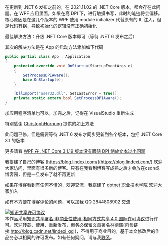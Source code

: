 
在更新到 .NET 6 发布之前的，在 2021.11.02 的 .NET Core 版本，都会存在此问题。在 WPF 应用里面，如果在高 DPI 下，进行触摸书写，此时的笔迹将会偏移。核心原因是在这几个版本的 WPF 使用 module initializer 代替原有的 IL 注入，但是代码有锅，导致初始化的逻辑没有正确初始化

<!--more-->


<!-- CreateTime:2021/11/2 9:38:11 -->


<!-- 发布 -->

最佳解决方法：升级 .NET Core 版本即可（等待 .NET 6 发布之后）

其次的解决方法是在 App 的启动方法添加如下代码

```csharp
public partial class App : Application
{
	protected override void OnStartup(StartupEventArgs e)
	{
		SetProcessDPIAware();
		base.OnStartup(e);
	}

	[DllImport("user32.dll", SetLastError = true)]
	private static extern bool SetProcessDPIAware();
}
```

加应用程序清单也可以，加完之后，记得在 VisualStudio 重新生成

特别感谢 [ChristophHornung](https://github.com/ChristophHornung) 提供的如上方法

此问题已修，但是需要等待 .NET 6 发布才同步更新到各个版本，包括 .NET Core 3.1 的版本

更多请看 [WPF 在 .NET Core 3.1.19 版本没有跟随 DPI 缩放文本过小问题](https://blog.lindexi.com/post/WPF-%E5%9C%A8-.NET-Core-3.1.19-%E7%89%88%E6%9C%AC%E6%B2%A1%E6%9C%89%E8%B7%9F%E9%9A%8F-DPI-%E7%BC%A9%E6%94%BE%E6%96%87%E6%9C%AC%E8%BF%87%E5%B0%8F%E9%97%AE%E9%A2%98.html )



我搭建了自己的博客 [https://blog.lindexi.com/](https://blog.lindexi.com/) 欢迎大家访问，里面有很多新的博客。只有在我看到博客写成熟之后才会放在csdn或博客园，但是一旦发布了就不再更新

如果在博客看到有任何不懂的，欢迎交流，我搭建了 [dotnet 职业技术学院](https://t.me/dotnet_campus) 欢迎大家加入

如有不方便在博客评论的问题，可以加我 QQ 2844808902 交流

<a rel="license" href="http://creativecommons.org/licenses/by-nc-sa/4.0/"><img alt="知识共享许可协议" style="border-width:0" src="https://licensebuttons.net/l/by-nc-sa/4.0/88x31.png" /></a><br />本作品采用<a rel="license" href="http://creativecommons.org/licenses/by-nc-sa/4.0/">知识共享署名-非商业性使用-相同方式共享 4.0 国际许可协议</a>进行许可。欢迎转载、使用、重新发布，但务必保留文章署名[林德熙](http://blog.csdn.net/lindexi_gd)(包含链接:http://blog.csdn.net/lindexi_gd )，不得用于商业目的，基于本文修改后的作品务必以相同的许可发布。如有任何疑问，请与我[联系](mailto:lindexi_gd@163.com)。